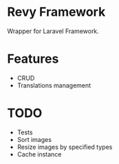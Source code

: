 # Revy Framework

Wrapper for Laravel Framework.

# Features
- CRUD
- Translations management

# TODO
- Tests
- Sort images
- Resize images by specified types
- Cache instance
